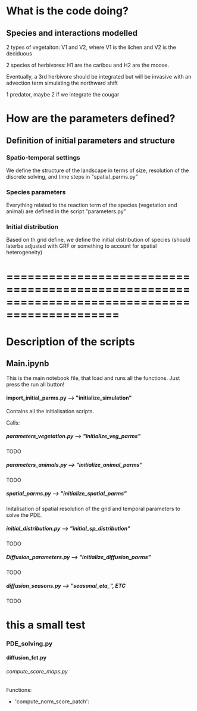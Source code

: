 # What is the code doing?

## Species and interactions modelled

2 types of vegetaiton: V1 and V2, where V1 is the lichen and V2 is the deciduous

2 species of herbivores: H1 are the caribou and H2 are the moose. 

Eventually, a 3rd herbivore should be integrated but will be invasive with an advection term simulating the northward shift

1 predator, maybe 2 if we integrate the cougar


# How are the parameters defined?
## Definition of initial parameters and structure

### Spatio-temporal settings
We define the structure of the landscape in terms of size, resolution of the discrete solving, and time steps in "spatial_parms.py"

### Species parameters
Everything related to the reaction term of the species (vegetation and animal) are defined in the script "parameters.py"

### Initial distribution
Based on th grid define, we define the initial distribution of species (should laterbe adjusted with GRF or something to account for spatial heterogeneity)


# ==============================================================================================


# Description of the scripts

## Main.ipynb
This is the main notebook file, that load and runs all the functions. Just press the run all button! 

#### import_initial_parms.py --> "initialize_simulation"
Contains all the initialisation scripts. 

Calls: 
##### parameters_vegetation.py --> "initialize_veg_parms"
TODO

##### parameters_animals.py --> "initialize_animal_parms"
TODO

##### spatial_parms.py --> "initialize_spatial_parms"
Initalisation of spatial resolution of the grid and temporal parameters to solve the PDE.

##### initial_distribution.py --> "initial_sp_distribution"
TODO

##### Diffusion_parameters.py --> "initialize_diffusion_parms"
TODO

##### diffusion_seasons.py --> "seasonal_eta_", ETC
TODO

# this a small test


### PDE_solving.py





#### diffusion_fct.py

###### compute_score_maps.py
Functions:
* 'compute_norm_score_patch': 

